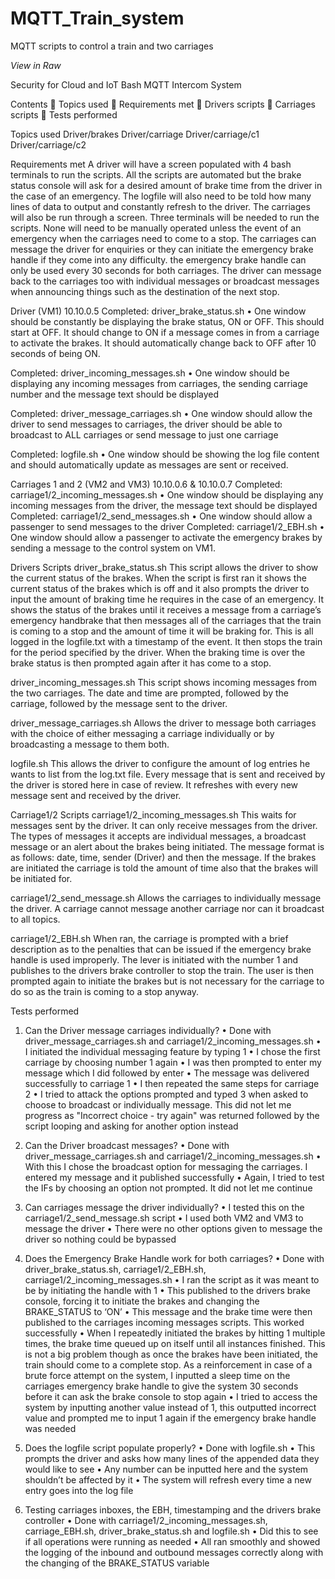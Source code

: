 # MQTT_Train_system
MQTT scripts to control a train and two carriages

*View in Raw*


Security for Cloud and IoT
Bash MQTT Intercom System

Contents
	Topics used
	Requirements met
	Drivers scripts
	Carriages scripts 
	Tests performed


Topics used
Driver/brakes
Driver/carriage
Driver/carriage/c1
Driver/carriage/c2

Requirements met
A driver will have a screen populated with 4 bash terminals to run the scripts. All the scripts are automated but the brake status console will ask for a desired amount of brake time from the driver in the case of an emergency. The logfile will also need to be told how many lines of data to output and constantly refresh to the driver.
The carriages will also be run through a screen. Three terminals will be needed to run the scripts. None will need to be manually operated unless the event of an emergency when the carriages need to come to a stop. The carriages can message the driver for enquiries or they can initiate the emergency brake handle if they come into any difficulty. the emergency brake handle can only be used every 30 seconds for both carriages. The driver can message back to the carriages too with individual messages or broadcast messages when announcing things such as the destination of the next stop. 

Driver (VM1) 10.10.0.5
Completed: driver_brake_status.sh
•	One window should be constantly be displaying the brake status, ON or OFF. This should start at OFF. It should change to ON if a message comes in from a carriage to activate the brakes. It should automatically change back to OFF after 10 seconds of being ON.

Completed: driver_incoming_messages.sh
•	One window should be displaying any incoming messages from carriages, the sending carriage number and the message text should be displayed

Completed: driver_message_carriages.sh
•	One window should allow the driver to send messages to carriages, the driver should be able to broadcast to ALL carriages or send message to just one carriage



Completed: logfile.sh
•	One window should be showing the log file content and should automatically update as messages are sent or received.

Carriages 1 and 2 (VM2 and VM3) 10.10.0.6 & 10.10.0.7
	Completed: carriage1/2_incoming_messages.sh
•	One window should be displaying any incoming messages from the driver, the message text should be displayed
Completed: carriage1/2_send_messages.sh
•	One window should allow a passenger to send messages to the driver
Completed: carriage1/2_EBH.sh
•	One window should allow a passenger to activate the emergency brakes by sending a message to the control system on VM1.

Drivers Scripts 
driver_brake_status.sh
This script allows the driver to show the current status of the brakes. When the script is first ran it shows the current status of the brakes which is off and it also prompts the driver to input the amount of braking time he requires in the case of an emergency. It shows the status of the brakes until it receives a message from a carriage’s emergency handbrake that then messages all of the carriages that the train is coming to a stop and the amount of time it will be braking for. This is all logged in the logfile.txt with a timestamp of the event. It then stops the train for the period specified by the driver. When the braking time is over the brake status is then prompted again after it has come to a stop.

driver_incoming_messages.sh
This script shows incoming messages from the two carriages. The date and time are prompted, followed by the carriage, followed by the message sent to the driver. 

driver_message_carriages.sh
Allows the driver to message both carriages with the choice of either messaging a carriage individually or by broadcasting a message to them both.




logfile.sh
This allows the driver to configure the amount of log entries he wants to list from the log.txt file. Every message that is sent and received by the driver is stored here in case of review. It refreshes with every new message sent and received by the driver.

Carriage1/2 Scripts
carriage1/2_incoming_messages.sh
This waits for messages sent by the driver. It can only receive messages from the driver. The types of messages it accepts are individual messages, a broadcast message or an alert about the brakes being initiated. The message format is as follows: date, time, sender (Driver) and then the message. If the brakes are initiated the carriage is told the amount of time also that the brakes will be initiated for. 

carriage1/2_send_message.sh
Allows the carriages to individually message the driver. A carriage cannot message another carriage nor can it broadcast to all topics.

carriage1/2_EBH.sh
When ran, the carriage is prompted with a brief description as to the penalties that can be issued if the emergency brake handle is used improperly. The lever is initiated with the number 1 and publishes to the drivers brake controller to stop the train. The user is then prompted again to initiate the brakes but is not necessary for the carriage to do so as the train is coming to a stop anyway.

Tests performed
1.	Can the Driver message carriages individually?
•	Done with driver_message_carriages.sh and carriage1/2_incoming_messages.sh
•	I initiated the individual messaging feature by typing 1
•	I chose the first carriage by choosing number 1 again
•	I was then prompted to enter my message which I did followed by enter
•	The message was delivered successfully to carriage 1
•	I then repeated the same steps for carriage 2
•	I tried to attack the options prompted and typed 3 when asked to choose to broadcast or individually message. This did not let me progress as "Incorrect choice - try again" was returned followed by the script looping and asking for another option instead



2.	Can the Driver broadcast messages?
•	Done with driver_message_carriages.sh and carriage1/2_incoming_messages.sh
•	With this I chose the broadcast option for messaging the carriages. I entered my message and it published successfully
•	Again, I tried to test the IFs by choosing an option not prompted. It did not let me continue

3.	Can carriages message the driver individually?
•	I tested this on the carriage1/2_send_message.sh script
•	I used both VM2 and VM3 to message the driver
•	There were no other options given to message the driver so nothing could be bypassed 

4.	Does the Emergency Brake Handle work for both carriages?
•	Done with driver_brake_status.sh, carriage1/2_EBH.sh, carriage1/2_incoming_messages.sh
•	I ran the script as it was meant to be by initiating the handle with 1
•	This published to the drivers brake console, forcing it to initiate the brakes and changing the BRAKE_STATUS to ‘ON’
•	This message and the brake time were then published to the carriages incoming messages scripts. This worked successfully
•	When I repeatedly initiated the brakes by hitting 1 multiple times, the brake time queued up on itself until all instances finished. This is not a big problem though as once the brakes have been initiated, the train should come to a complete stop. As a reinforcement in case of a brute force attempt on the system, I inputted a sleep time on the carriages emergency brake handle to give the system 30 seconds before it can ask the brake console to stop again
•	I tried to access the system by inputting another value instead of 1, this outputted incorrect value and prompted me to input 1 again if the emergency brake handle was needed

5.	Does the logfile script populate properly?
•	Done with logfile.sh
•	This prompts the driver and asks how many lines of the appended data they would like to see
•	Any number can be inputted here and the system shouldn’t be affected by it
•	The system will refresh every time a new entry goes into the log file

6.	Testing carriages inboxes, the EBH, timestamping and the drivers brake controller
•	Done with carriage1/2_incoming_messages.sh, carriage_EBH.sh, driver_brake_status.sh and logfile.sh
•	Did this to see if all operations were running as needed
•	All ran smoothly and showed the logging of the inbound and outbound messages correctly along with the changing of the BRAKE_STATUS variable

